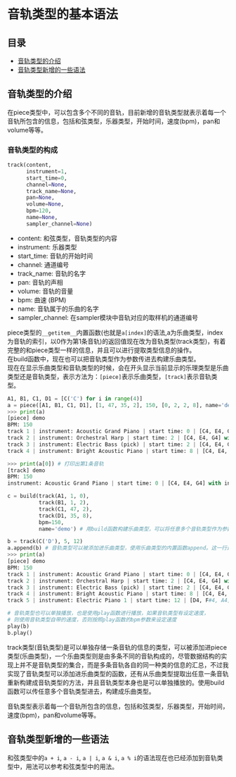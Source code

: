 # 音轨类型的基本语法



## 目录

- [音轨类型的介绍](#音轨类型的介绍)
- [音轨类型新增的一些语法](#音轨类型新增的一些语法)



## 音轨类型的介绍

在piece类型中，可以包含多个不同的音轨，目前新增的音轨类型就表示着每一个音轨所包含的信息，包括和弦类型，乐器类型，开始时间，速度(bpm)，pan和volume等等。

### 音轨类型的构成

```python
track(content,
      instrument=1,
      start_time=0,
      channel=None,
      track_name=None,
      pan=None,
      volume=None,
      bpm=120,
      name=None,
      sampler_channel=None)
```

- content: 和弦类型，音轨类型的内容
- instrument: 乐器类型
- start_time: 音轨的开始时间
- channel: 通道编号
- track_name: 音轨的名字
- pan: 音轨的声相
- volume: 音轨的音量
- bpm: 曲速 (BPM)
- name: 音轨属于的乐曲的名字
- sampler_channel: 在sampler模块中音轨对应的取样机的通道编号


piece类型的`__getitem__`内置函数(也就是`a[index]`的语法,a为乐曲类型，index为音轨的索引，以0作为第1条音轨)的返回值现在改为音轨类型(track类型)，有着完整的和piece类型一样的信息，并且可以进行提取类型信息的操作。  
在build函数中，现在也可以把音轨类型作为参数传进去构建乐曲类型。  
现在在显示乐曲类型和音轨类型的时候，会在开头显示当前显示的乐理类型是乐曲类型还是音轨类型，表示方法为：`[piece]`表示乐曲类型，`[track]`表示音轨类型。

```python
A1, B1, C1, D1 = [C('C') for i in range(4)]
a = piece([A1, B1, C1, D1], [1, 47, 35, 2], 150, [0, 2, 2, 8], name='demo') # a是一个piece类型(乐曲类型)
>>> print(a)
[piece] demo
BPM: 150
track 1 | instrument: Acoustic Grand Piano | start time: 0 | [C4, E4, G4] with interval [0, 0, 0]
track 2 | instrument: Orchestral Harp | start time: 2 | [C4, E4, G4] with interval [0, 0, 0]
track 3 | instrument: Electric Bass (pick) | start time: 2 | [C4, E4, G4] with interval [0, 0, 0]
track 4 | instrument: Bright Acoustic Piano | start time: 8 | [C4, E4, G4] with interval [0, 0, 0]

>>> print(a[0]) # 打印出第1条音轨
[track] demo
BPM: 150
instrument: Acoustic Grand Piano | start time: 0 | [C4, E4, G4] with interval [0, 0, 0]

c = build(track(A1, 1, 0),
          track(B1, 1, 2),
          track(C1, 47, 2),
          track(D1, 35, 8),
          bpm=150,
          name='demo') # 用build函数构建乐曲类型，可以将任意多个音轨类型作为参数传进去

b = track(C('D'), 5, 12)
a.append(b) # 音轨类型可以被添加进乐曲类型，使用乐曲类型的内置函数append。这一行是把音轨类型b添加进乐曲类型a
>>> print(a)
[piece] demo
BPM: 150
track 1 | instrument: Acoustic Grand Piano | start time: 0 | [C4, E4, G4] with interval [0, 0, 0]
track 2 | instrument: Orchestral Harp | start time: 2 | [C4, E4, G4] with interval [0, 0, 0]
track 3 | instrument: Electric Bass (pick) | start time: 2 | [C4, E4, G4] with interval [0, 0, 0]
track 4 | instrument: Bright Acoustic Piano | start time: 8 | [C4, E4, G4] with interval [0, 0, 0]
track 5 | instrument: Electric Piano 1 | start time: 12 | [D4, F#4, A4] with interval [0, 0, 0]

# 音轨类型也可以单独播放，也是使用play函数进行播放，如果音轨类型有设定速度，
# 则使用音轨类型自带的速度，否则按照play函数的bpm参数来设定速度
play(b)
b.play()
```

track类型(音轨类型)是可以单独存储一条音轨的信息的类型，可以被添加进piece类型(乐曲类型)，一个乐曲类型则是由多条不同的音轨构成的，尽管数据结构的实现上并不是音轨类型的集合，而是多条音轨各自的同一种类的信息的汇总，不过我实现了音轨类型可以添加进乐曲类型的函数，还有从乐曲类型提取出任意一条音轨重新构建成音轨类型的方法，并且音轨类型本身也是可以单独播放的。使用build函数可以传任意多个音轨类型进去，构建成乐曲类型。

音轨类型表示着每一个音轨所包含的信息，包括和弦类型，乐器类型，开始时间，速度(bpm)，pan和volume等等。

## 音轨类型新增的一些语法

和弦类型中的`a + i`, `a - i`, `a | i`, `a & i`, `a % i`的语法现在也已经添加到音轨类型中，用法可以参考和弦类型中的用法。

